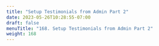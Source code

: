 ```yaml
---
title: "Setup Testimonials from Admin Part 2"
date: 2023-05-26T10:28:55-07:00
draft: false
menuTitle: "168. Setup Testimonials from Admin Part 2"
weight: 168
---
```


